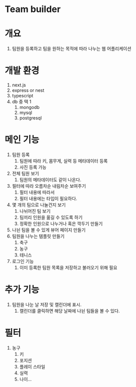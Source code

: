 # Team builder

# 개요

1. 팀원을 등록하고 팀을 원하는 목적에 따라 나누는 웹 어플리케이션

# 개발 환경

1. next.js
2. express or nest
3. typescript
4. db 중 택 1
   1. mongodb
   2. mysql
   3. postgresql

# 메인 기능

1. 팀원 등록
   1. 팀원에 따라 키, 몸무게, 실력 등 메타데이터 등록
   2. 사진 등록 가능
2. 전체 팀원 보기
   1. 팀원의 메타데이터도 같이 나온다.
3. 필터에 따라 오름차순 내림차순 보여주기
   1. 필터 내용에 따라서
   2. 필터 내용에는 타입이 필요하다.
4. 몇 개의 팀으로 나눌건지 보기
   1. 나뉘어진 팀 보기
   2. 팀끼리 인원을 옮길 수 있도록 하기
   3. 정확한 인원으로 나누거나 혹은 깍두기 만들기
5. 나뉜 팀을 볼 수 있게 뷰어 페이지 만들기
6. 팀원을 나누는 템플릿 만들기
   1. 축구
   2. 농구
   3. 테니스
7. 로그인 기능
   1. 이미 등록한 팀원 목록을 저장하고 불러오기 위해 필요

# 추가 기능

1. 팀원을 나눈 날 저장 및 캘린더에 표시.
   1. 캘린더를 클릭하면 해당 날짜에 나뉜 팀들을 볼 수 있다.

# 필터

1. 농구
   1. 키
   2. 포지션
   3. 플레이 스타일
   4. 실력
   5. 나이...
